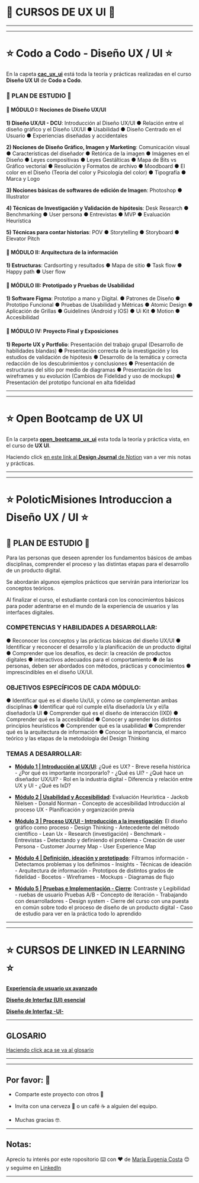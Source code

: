 # :book: CURSOS DE UX UI :book:


---
---


# :star: Codo a Codo - Diseño UX / UI :star:

En la capeta [**cac_ux_ui**](https://github.com/eugenia1984/DisenoUX-UI/tree/main/cac_ux_ui) está toda la teoría y prácticas realizadas en el curso **Diseño UX UI** de **Codo a Codo**.


### 🚀 PLAN DE ESTUDIO  🚀

#### :stars: MÓDULO I: Nociones de Diseño UX/UI

**1) Diseño UX/UI - DCU**: Introducción al Diseño UX/UI ● Relación entre el diseño gráfico y el Diseño UX/UI ● Usabilidad ● Diseño Centrado en el Usuario ● Experiencias diseñadas y accidentales

**2) Nociones de Diseño Gráfico, Imagen y Marketing**: Comunicación visual ● Características del diseñador ● Retórica de la imagen ● Imágenes en el Diseño ● Leyes compositivas ● Leyes Gestálticas ● Mapa de Bits vs Gráfico vectorial ● Resolución y Formatos de archivo ● Moodboard ● El color en el Diseño (Teoria del color y Psicología del color) ● Tipografía ● Marca y Logo


**3) Nociones básicas de softwares de edición de Imagen**:  Photoshop ● Illustrator

**4) Técnicas de Investigación y Validación de hipótesis**:  Desk Research ● Benchmarking ● User persona ● Entrevistas ● MVP ● Evaluación Heurística


**5) Técnicas para contar historias**:  POV ● Storytelling ● Storyboard ● Elevator Pitch 

#### :stars: MÓDULO II: Arquitectura de la información

**1) Estructuras**:  Cardsorting y resultados ● Mapa de sitio ● Task flow ● Happy path ● User flow



#### :stars: MÓDULO III: Prototipado y Pruebas de Usabilidad

**1) Software Figma**:  Prototipo a mano y Digital. ● Patrones de Diseño ● Prototipo Funcional ● Pruebas de Usabilidad y Métricas ● Atomic Design ● Aplicación de Grillas ● Guidelines (Android y IOS) ● Ui Kit ● Motion ● Accesibilidad


#### :stars: MÓDULO IV: Proyecto Final y Exposiciones

**1) Reporte UX y Portfolio**:  Presentación del trabajo grupal (Desarrollo de habilidades blandas) ● Presentación correcta de la investigación y los estudios de validación de hipótesis ● Desarrollo de la temática y correcta redacción de los descubrimientos y conclusiones ● Presentación de estructuras del sitio por medio de diagramas ● Presentación de los wireframes y su evolución (Cambios de Fidelidad y uso de mockups) ● Presentación del prototipo funcional en alta fidelidad 

---
---


# :star: Open Bootcamp de UX UI

En la carpeta [**open_bootcamp_ux_ui**](https://github.com/eugenia1984/DisenoUX-UI/tree/main/open_bootcamp_ux_ui) esta toda la teoría y práctica vista, en el curso de **UX UI**.

Haciendo click [en este link al **Design Journal** de Notion](https://therapeutic-land-13b.notion.site/Intro-f1f4f4c13d78451fa24612b0af711e92) van a ver mis notas y prácticas.


---
---


# :star: PoloticMisiones Introduccion a Diseño UX / UI :star:


## 🚀 PLAN DE ESTUDIO 🚀

Para las personas que deseen aprender los fundamentos básicos de ambas disciplinas, comprender el proceso y las distintas etapas para el desarrollo de un producto digital. 

Se abordarán algunos ejemplos prácticos que servirán para interiorizar los conceptos teóricos. 

Al finalizar el curso, el estudiante contará con los conocimientos básicos para poder adentrarse en el mundo de la experiencia de usuarios y las interfaces digitales. 

### COMPETENCIAS Y HABILIDADES A DESARROLLAR:

● Reconocer los conceptos y las prácticas básicas del diseño UX/UI ●  Identificar y reconocer el desarrollo y la planificación de un producto digital ●  Comprender que los desafíos, es decir: la creación de productos digitales ● interactivos adecuados para el comportamiento ● de las personas, deben ser abordados con métodos, prácticas y conocimientos ● imprescindibles en el diseño UX/UI.


### OBJETIVOS ESPECÍFICOS DE CADA MÓDULO:

●  Identificar qué es el diseño Ux/Ui, y cómo se complementan ambas disciplinas ●  Identificar qué rol cumple el/la diseñador/a Ux y el/la diseñador/a UI ●  Comprender qué es el diseño de interacción (IXD) ●  Comprender qué es la accesibilidad ●   Conocer y aprender los distintos principios heurísticos ●   Comprender qué es la usabilidad ●  Comprender qué es la arquitectura de información ●  Conocer la importancia, el marco teórico y las etapas de la metodología del Design Thinking


###  TEMAS A DESARROLLAR:

- [**Módulo 1 | Introducción al UX/UI**](https://github.com/eugenia1984/introduccion_disenio_ux_ui/DisenoUX-UI/tree/main/Modulo_1_introduccion_al_UX_UI):  ¿Qué es UX? - Breve reseña histórica - ¿Por qué es importante incorporarlo? - ¿Qué es UI? - ¿Qué hace un diseñador UX/UI? - Rol en la industria digital - Diferencia y relación entre UX y UI - ¿Qué es IxD? 


- [**Módulo 2 | Usabilidad y Accesibilidad**](https://github.com/eugenia1984/introduccion_disenio_ux_ui/DisenoUX-UI/tree/main/Modulo2_usabilidad_accesibilidad):  Evaluación Heurística - Jackob Nielsen - Donald Norman - Concepto de accesibilidad Introducción al proceso UX - Planificación y organización previa

- [**Módulo 3 | Proceso UX/UI - Introducción a la investigación**](https://github.com/eugenia1984/DisenoUX-UI/tree/main/introduccion_disenio_ux_ui/modulo3_design_thinking_lean_ux): El diseño gráfico como proceso - Design Thinking - Antecedente del método científico - Lean Ux - Research (investigación) - Benchmark - Entrevistas - Detectando y definiendo el problema - Creación de user Persona - Customer Journey Map -  User Experience Map

- [**Módulo 4 | Definición, ideación y prototipado**](https://github.com/eugenia1984/introduccion_disenio_ux_ui/DisenoUX-UI/tree/main/modulo4_definicion_ideacion_prototipado):  Filtramos información - Detectamos problemas y los definimos - Insights - Técnicas de ideación - Arquitectura de información - Prototipos de distintos grados de fidelidad - Bocetos - Wireframes - Mockups - Diagramas de flujo

- [**Módulo 5 | Pruebas e Implementación - Cierre**](https://github.com/eugenia1984/introduccion_disenio_ux_ui/DisenoUX-UI/tree/main/modulo5_pruebas_implementacion_cierre):  Contraste y Legibilidad - ruebas de usuario Pruebas A/B - Concepto de iteración - Trabajando con desarrolladores - Design system - Cierre del curso con una puesta en común sobre todo el proceso de diseño de un producto digital - Caso de estudio para ver en la práctica todo lo aprendido


---
---


# :star: CURSOS DE LINKED IN LEARNING  :star:

[**Experiencia de usuario ux avanzado**](https://github.com/eugenia1984/DisenoUX-UI/tree/main/experiencia_de_usuario_ux_avanzado)

[**Diseño de Interfaz (UI) esencial**](https://github.com/eugenia1984/DisenoUX-UI/tree/main/ui_esencial)

[**Diseño de Interfaz -UI-**](https://github.com/eugenia1984/DisenoUX-UI/tree/main/disen%CC%83o_de_interfaz_ui)


---

## GLOSARIO

[Haciendo click aca se va al glosario](https://github.com/eugenia1984/DisenoUX-UI/blob/main/glosario.md)

---
---


## Por favor: 🎁

* Comparte este proyecto con otros 📢

* Invita con una cerveza 🍺 o un café ☕ a alguien del equipo. 

* Muchas gracias 🤓.

---

## Notas:

Aprecio tu interés por este ropositorio ⌨️ con ❤️ de [María Eugenia Costa](https://github.com/eugenia1984) 😊 y seguime en [LinkedIn](http://www.linkedin.com/in/maríaeugeniacosta) 

---

